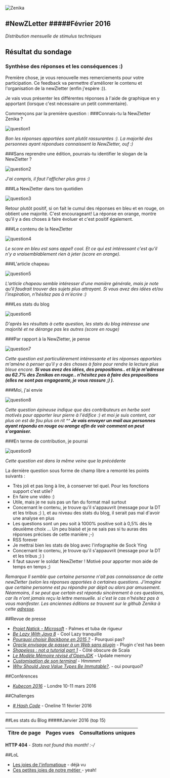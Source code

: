 
![Zenika](http://www.zenika.com/images/signature/simple.png)


#NewZLetter 
#####Février 2016
---

*Distribution mensuelle de stimulus techniques* 


## Résultat du sondage
### Synthèse des réponses et les conséquences :)

Première chose, je vous renouvelle mes remerciements pour votre participation.  Ce feedback va permettre d'améliorer le contenu et l'organisation de la newZletter (enfin j'espère :)).

Je vais vous présenter les différentes réponses à l'aide de graphique en y apportant (lorsque c'est nécessaire un petit commentaire).

Commençons par la première question : 
###Connais-tu la NewZletter Zenika ?

![question1](./images/Q1.PNG)

*Bon les réponses apportées sont plutôt rassurantes :). La majorité des personnes ayant répondues connaissent la NewZletter, ouf :)*

###Sans reprendre une édition, pourrais-tu identifier le slogan de la NewZletter ?

![question2](./images/Q2.PNG)

*J'ai compris, il faut l'afficher plus gros :)*

###La NewZletter dans ton quotidien

![question3](./images/Q3.PNG)

Retour plutôt positif, si on fait le cumul des réponses en bleu et en rouge, on obtient une majorité. C'est encourageant! 
La réponse en orange, montre qu'il y a des choses à faire évoluer et c'est positif également.


###Le contenu de la NewZletter

![question4](./images/Q4.PNG)

*Le score en bleu est sans appel! cool. Et ce qui est intéressant c'est qu'il n'y a vraisemblablement rien à jeter (score en orange).*

###L'article chapeau

![question5](./images/Q5.PNG)

*L'article chapeau semble intéresser d'une manière générale, mais je note qu'il faudrait trouver des sujets plus attrayant.  Si vous avez des idées et/ou l'inspiration, n'hésitez pas à m'écrire :)*

###Les stats du blog

![question6](./images/Q6.PNG)

*D'après les résultats à cette question, les stats du blog intéresse une majorité et ne dérange pas les autres (score en rouge)*


###Par rapport à la NewZletter, je pense

![question7](./images/Q7.PNG)

*Cette question est particulièrement intéressante et les réponses apportées m'amène à penser qu'il y a des choses à faire pour rendre la lecture plus bleue encore.*
***Si vous avez des idées, des propositions.. et là je m'adresse au 62.7% des Zenikas en rouge.. n'hésitez pas à faire des propositions (elles ne sont pas engageante, je vous rassure ;) ).***

###Moi, j'ai envie

![question8](./images/Q8.PNG)

*Cette question épineuse indique que des contributeurs en herbe sont motivés pour apporter leur pierre à l'édifice :) et moi je suis content, car plus on est de fou plus on rit ^^*
***Je vais envoyer un mail aux personnes ayant répondu en rouge ou orange afin de voir comment on peut s'organiser.***

###En terme de contribution, je pourrai

![question9](./images/Q9.PNG)

*Cette question est dans la même veine que la précédente*


La dernière question sous forme de champ libre a remonté les points suivants : 

* Très joli et pas long à lire, à conserver tel quel.
Pour les fonctions support c'est utile?
* En faire une vidéo :)
* Utile, mais je ne suis pas un fan du format mail surtout
* Concernant le contenu, je trouve qu'il s'appauvrit (message pour la DT et les tribus ;) ), et au niveau des stats du blog, il serait pas mal d'avoir une analyse en plus
* Les questions sont un peu soit à 1000% positive soit à 0,5% dès le deuxième choix ... Un peu biaisé et je ne sais pas si tu auras des réponses précises de cette manière ;-)
* RSS forever
* Je mettrai bien les stats de blog avec l'infographie de Sock Ying
* Concernant le contenu, je trouve qu'il s'appauvrit (message pour la DT et les tribus ;) )
* Il faut sauver le soldat NewZletter ! Motivé pour apporter mon aide de temps en temps ;) 

*Remarque*
*Il semble que certaine personne n'ait pas connaissance de cette newZletter (selon les réponses apportées à certaines questions. J'imagine que certaine personne est pu répondre par dépit ou alors par amusement. Néanmoins, il se peut que certain est répondu sincèrement à ces questions, car ils n'ont jamais reçu la lettre mensuelle. si c'est le cas n'hésitez pas à vous manifester. Les anciennes éditions se trouvent sur le github Zenika à cette [adresse](https://github.com/Zenika/newzletter).*

##Revue de presse

 * [*Projet Natick - Microsoft*](http://goo.gl/WGyHR8) - Palmes et tuba de rigueur 
 * [*Be Lazy With Java 8*](https://goo.gl/fnmZEy) - Cool Lazy tranquille
 * [*Pourquoi choisir Backbone en 2015 ?*](http://www.infoq.com/fr/presentations/bow-florent-duveau?utm_campaign=infoq_content&utm_source=infoq&utm_medium=feed&utm_term=global) - Pourquoi pas?
 * [*Oracle envisage de passer à un Web sans plugin*](http://goo.gl/mMjpYn) - Plugin c'est has been
 * [*Shapeless : not a tutorial part 1*](http://goo.gl/KqZgVq) - Côté obscure de Scala
 * [*Le Modèle Mémoire révisé d'OpenJDK*](http://goo.gl/K2JKWu) - Update memory
 * [*Customisation de son terminal*](http://goo.gl/zPla63) - Hmmmm!
 * [*Why Should Java Value Types Be Immutable?*](https://goo.gl/rYNd8x). - oui pourquoi?

 
##Conférences

 * [*Kubecon 2016*](https://ti.to/kubecon/kubecon-eu-2016) - Londre 10-11 mars 2016

##Challenges

 * [*# Hash Code*](https://goo.gl/aOHnxP) - Oneline 11 février 2016
  
 
---

##Les stats du Blog
#####Janvier 2016 (top 15)

Titre de page |	Pages vues	| Consultations uniques
--------------|-------------|--------------------

**HTTP 404** - *Stats not found this month! :-/*


##LoL

 * [Les joies de l'infomatique](http://goo.gl/b8ZaQN) - déjà vu
 *  [Ces petites joies de notre métier ](http://goo.gl/vtPL0c) - yeah!
 

